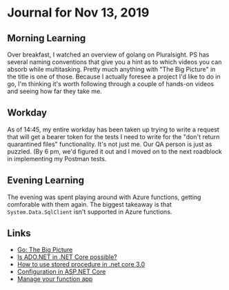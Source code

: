 # Journal for Nov 13, 2019

## Morning Learning

Over breakfast, I watched an overview of golang on Pluralsight. PS has several naming conventions that give you a hint as to which videos you can absorb while multitasking. Pretty much anything with "The Big Picture" in the title is one of those. Because I actually foresee a project I'd like to do in go, I'm thinking it's worth following through a couple of hands-on videos and seeing how far they take me.

## Workday

As of 14:45, my entire workday has been taken up trying to write a request that will get a bearer token for the tests I need to write for the "don't return quarantined files" functionality. It's not just me. Our QA person is just as puzzled. (By 6 pm, we'd figured it out and I moved on to the next roadblock in implementing my Postman tests.

## Evening Learning

The evening was spent playing around with Azure functions, getting comforable with them again. The biggest takeaway is that ``System.Data.SqlClient`` isn't supported in Azure functions.

## Links

* [Go: The Big Picture](https://app.pluralsight.com/library/courses/go-big-picture/table-of-contents)
* [Is ADO.NET in .NET Core possible?](https://stackoverflow.com/questions/38510740/is-ado-net-in-net-core-possible)
* [How to use stored procedure in .net core 3.0](https://entityframeworkcore.com/knowledge-base/54132585/how-to-use-stored-procedure-in--net-core-3-0)
* [Configuration in ASP.NET Core](https://docs.microsoft.com/en-us/aspnet/core/fundamentals/configuration/?view=aspnetcore-3.0)
* [Manage your function app](https://docs.microsoft.com/en-us/azure/azure-functions/functions-how-to-use-azure-function-app-settings)

